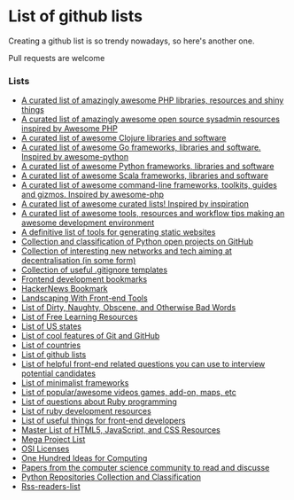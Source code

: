 List of github lists
====================

Creating a github list is so trendy nowadays, so here's another one.


Pull requests are welcome


### Lists

 * [A curated list of amazingly awesome PHP libraries, resources and shiny things](https://github.com/ziadoz/awesome-php)
 * [A curated list of amazingly awesome open source sysadmin resources inspired by Awesome PHP](https://github.com/kahun/awesome-sysadmin)
 * [A curated list of awesome Clojure libraries and software](https://github.com/razum2um/awesome-clojure)
 * [A curated list of awesome Go frameworks, libraries and software. Inspired by awesome-python](https://github.com/avelino/awesome-go)
 * [A curated list of awesome Python frameworks, libraries and software](https://github.com/vinta/awesome-python)
 * [A curated list of awesome Scala frameworks, libraries and software](https://github.com/lauris/awesome-scala)
 * [A curated list of awesome command-line frameworks, toolkits, guides and gizmos. Inspired by awesome-php](https://github.com/alebcay/awesome-shell)
 * [A curated list of awesome curated lists! Inspired by inspiration](https://github.com/erichs/awesome-awesome)
 * [A curated list of awesome tools, resources and workflow tips making an awesome development environment](https://github.com/jondot/awesome-devenv)
 * [A definitive list of tools for generating static websites](https://github.com/pinceladasdaweb/Static-Site-Generators)
 * [Collection and classification of Python open projects on GitHub](https://github.com/checkcheckzz/python-github-projects)
 * [Collection of interesting new networks and tech aiming at decentralisation (in some form)](https://github.com/redecentralize/alternative-internet)
 * [Collection of useful .gitignore templates](https://github.com/github/gitignore)
 * [Frontend development bookmarks](https://github.com/dypsilon/frontend-dev-bookmarks)
 * [HackerNews Bookmark](https://github.com/praveenhm/HackerNews-Bookmark)
 * [Landscaping With Front-end Tools](https://github.com/codylindley/frontend-tools)
 * [List of Dirty, Naughty, Obscene, and Otherwise Bad Words](https://github.com/shutterstock/List-of-Dirty-Naughty-Obscene-and-Otherwise-Bad-Words)
 * [List of Free Learning Resources](https://github.com/vhf/free-programming-books)
 * [List of US states](https://github.com/jasonong/List-of-US-States)
 * [List of cool features of Git and GitHub](https://github.com/tiimgreen/github-cheat-sheet)
 * [List of countries](https://github.com/umpirsky/country-list)
 * [List of github lists](https://github.com/asciimoo/ListOfGithubLists)
 * [List of helpful front-end related questions you can use to interview potential candidates](https://github.com/darcyclarke/Front-end-Developer-Interview-Questions)
 * [List of minimalist frameworks](https://github.com/neiesc/ListOfMinimalistFrameworks)
 * [List of popular/awesome videos games, add-on, maps, etc](https://github.com/leereilly/games)
 * [List of questions about Ruby programming](https://github.com/gregstallings/ruby-trivia)
 * [List of ruby development resources](https://github.com/saberma/ruby-dev-bookmarks)
 * [List of useful things for front-end developers](https://github.com/miripiruni/frontdesk)
 * [Master List of HTML5, JavaScript, and CSS Resources](https://github.com/gloparco/Master-List-of-HTML5-JS-CSS-Resources)
 * [Mega Project List](https://github.com/karan/Projects)
 * [OSI Licenses](https://github.com/timoxley/osi-licenses-full)
 * [One Hundred Ideas for Computing](https://github.com/samsquire/ideas)
 * [Papers from the computer science community to read and discusse](https://github.com/papers-we-love/papers-we-love)
 * [Python Repositories Collection and Classification](https://github.com/checkcheckzz/Python-open-projects)
 * [Rss-readers-list](https://github.com/smithbr/rss-readers-list)